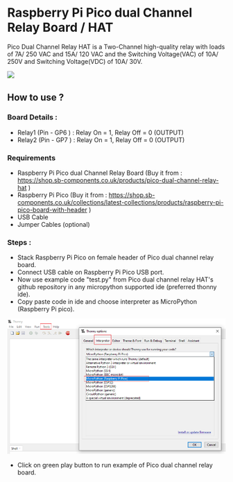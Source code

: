 # Raspberry Pi Pico dual Channel Relay Board / HAT

Pico Dual Channel Relay HAT is a Two-Channel high-quality relay with loads of 7A/ 250 VAC and 15A/ 120 VAC and the Switching Voltage(VAC) of 10A/ 250V and Switching Voltage(VDC) of 10A/ 30V.

<img src="https://cdn.shopify.com/s/files/1/1217/2104/products/PicoRelayHAT_700x.png?v=1616224267" />

## How to use ?

### Board Details :

* Relay1 (Pin - GP6 )          :  Relay On = 1, Relay Off = 0 (OUTPUT)
* Relay2 (Pin - GP7 )          :  Relay On = 1, Relay Off = 0 (OUTPUT)


### Requirements

* Raspberry Pi Pico dual Channel Relay Board (Buy it from : https://shop.sb-components.co.uk/products/pico-dual-channel-relay-hat  )
* Raspberry Pi Pico (Buy it from : https://shop.sb-components.co.uk/collections/latest-collections/products/raspberry-pi-pico-board-with-header )
* USB Cable
* Jumper Cables (optional)

### Steps :

* Stack Raspberry Pi Pico on female header of Pico dual channel relay board.
* Connect USB cable on Raspberry Pi Pico USB port.
* Now use example code "test.py" from Pico dual channel relay HAT's github repository in any micropython supported ide (preferred thonny ide).
* Copy paste code in ide and choose interpreter as MicroPython (Raspberry Pi pico).

<img src="https://github.com/sbcshop/Raspberry-Pi-Pico-RFID-Expansion/blob/main/images/thonny-interpreter.PNG" />

* Click on green play button to run example of Pico dual channel relay board.
